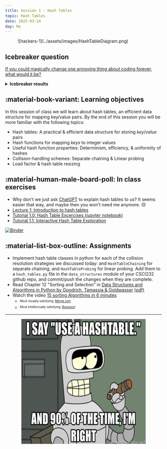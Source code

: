 ```yaml
---
title: Session 1 - Hash Tables
topic: Hash Tables
date: 2025-03-24
day: Mo
---
```


<figure markdown="span">
  ![hackers-1](../assets/images/HashTableDiagram.png)
</figure>

## Icebreaker question  
[If you could magically change one annoying thing about coding forever, what would it be?](https://www.menti.com/alfkdjwcnv51)

<details>
<summary><b>Icebreaker results</b></summary>

<div style='position: relative; padding-bottom: 56.25%; padding-top: 35px; height: 0; overflow: hidden;'><iframe sandbox='allow-scripts allow-same-origin allow-presentation' allowfullscreen='true' allowtransparency='true' frameborder='0' height='315' src='https://www.mentimeter.com/app/presentation/alhur8tnokazyfwxgx5i83rfekpoami6/embed' style='position: absolute; top: 0; left: 0; width: 100%; height: 100%;' width='420'></iframe></div>

</details>

## :material-book-variant: Learning objectives

In this session of class we will learn about hash tables, an efficient
data structure for mapping key/value pairs. By the end of this session 
you will be more familiar with the following topics:

- Hash tables: A practical & efficient data structure for storing *key*/*value* pairs
- Hash functions for mapping *keys* to integer values
- Useful hash function properties: Determinism, efficiency, & uniformity of hashes
- Collision-handling schemes: Separate chaining & Linear probing
- Load factor & hash table resizing

## :material-human-male-board-poll: In class exercises
- Why don't we just ask [ChatGPT](https://chatgpt.com/) to explain hash tables to us? It seems easier that way, and maybe then you won't need me anymore. :disappointed:
- [Lecture 1: Introduction to hash tables](../../lectures/1.0/)
- [Tutorial 1.0: Hash Table Excercises (jupyter notebook)](../../tutorials/1.0-hash-table-experiments)
- [Tutorial 1.1: Interactive Hash Table Exploration](../../tutorials/1.1-interactive-hash-tables)

[![Binder](https://mybinder.org/badge_logo.svg)](https://mybinder.org/v2/gh/isaacovercast/CSCI232/HEAD)

## :material-list-box-outline: Assignments
- Implement hash table classes in python for each of the collision resolution
strategies we discussed today: and `HashTableChaining` for separate chaining; 
and `HashTableProbing` for linear probing. Add them to a `hash_tables.py`
file in the `data_structures` module of your CSCI232 github repo, and 
commit/push the changes when they are complete. 
- Read Chapter 12 "Sorting and Selection" in [Data Structures and Algorithms in Python by Goodrich, Tamassia & Goldwasser](https://www.wiley.com/en-us/Data+Structures+and+Algorithms+in+Python%2C+1st+Edition-p-9781118290279) [(pdf)](https://nibmehub.com/opac-service/pdf/read/Data%20Structures%20and%20Algorithms%20in%20Python.pdf)
- Watch the video [15 sorting Algorithms in 6 minutes](https://www.youtube.com/watch?v=kPRA0W1kECg)
    - <sup><sub>Most visually satisfying: [Merge sort](https://youtu.be/kPRA0W1kECg?feature=shared&t=65)</sub></sup>
    - <sup><sub>Most intellectually satisfying: [Bogosort](https://youtu.be/kPRA0W1kECg?feature=shared&t=316)</sub></sup>


-----------------------------------------------------

<!--<img src="../../assets/images/BenderHash.png" width="400" height="400" class="center"/> -->

<p align="center">
<img src="../../assets/images/BenderHash.png" width="400" height="400"></a></p>

<!--
<figure style>
  ![hackers-1](../assets/images/BenderHash.png)
</figure>
-->
